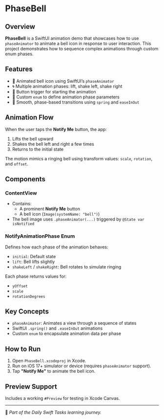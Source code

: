 # PhaseBell

## Overview
**PhaseBell** is a SwiftUI animation demo that showcases how to use `phaseAnimator` to animate a bell icon in response to user interaction. This project demonstrates how to sequence complex animations through custom enum phases.

## Features
- 🔔 Animated bell icon using SwiftUI’s `phaseAnimator`
- 🌀 Multiple animation phases: lift, shake left, shake right
- 🎯 Button trigger for starting the animation
- 🧱 Custom `enum` to define animation phase parameters
- 🚀 Smooth, phase-based transitions using `spring` and `easeInOut`

## Animation Flow
When the user taps the **Notify Me** button, the app:
1. Lifts the bell upward
2. Shakes the bell left and right a few times
3. Returns to the initial state

The motion mimics a ringing bell using transform values: `scale`, `rotation`, and `offset`.

## Components

### ContentView
- Contains:
  - A prominent **Notify Me** button
  - A bell icon (`Image(systemName: "bell")`)
- The bell image uses `.phaseAnimator(...)` triggered by `@State var isNotified`

### NotifyAnimationPhase Enum
Defines how each phase of the animation behaves:
- `initial`: Default state
- `lift`: Bell lifts slightly
- `shakeLeft` / `shakeRight`: Bell rotates to simulate ringing

Each phase returns values for:
- `yOffset`
- `scale`
- `rotationDegrees`

## Key Concepts
- `phaseAnimator`: Animates a view through a sequence of states
- SwiftUI `.spring()` and `.easeInOut` animations
- Custom `enum` to encapsulate animation data per phase

## How to Run
1. Open `PhaseBell.xcodeproj` in Xcode.
2. Run on iOS 17+ simulator or device (requires `phaseAnimator` support).
3. Tap **"Notify Me"** to animate the bell icon.

## Preview Support
Includes a working `#Preview` for testing in Xcode Canvas.

---

🧠 *Part of the Daily Swift Tasks learning journey.*
